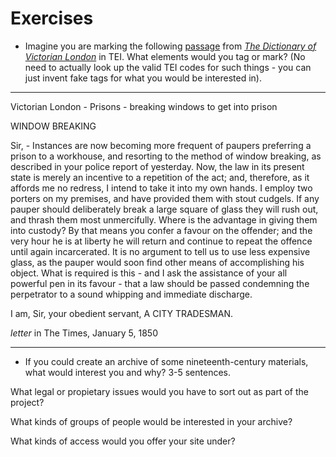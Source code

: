 # Exercises

* Imagine you are marking the following [passage](http://www.victorianlondon.org/prisons/breakingwindows.htm) from *[The Dictionary of Victorian London](http://www.victorianlondon.org/index-2012.htm)* in TEI. What elements would you tag or mark? (No need to actually look up the valid TEI codes for such things - you can just invent fake tags for what you would be interested in).

---
Victorian London - Prisons - breaking windows to get into prison

WINDOW BREAKING

Sir, - Instances are now becoming more frequent of paupers preferring a prison to a workhouse, and resorting to the method of window breaking, as described in your police report of yesterday. Now, the law in its present state is merely an incentive to a repetition of the act; and, therefore, as it affords me no redress, I intend to take it into my own hands. I employ two porters on my premises, and have provided them with stout cudgels. If any pauper should deliberately break a large square of glass they will rush out, and thrash them most unmercifully. Where is the advantage in giving them into custody? By that means you confer a favour on the offender; and the very hour he is at liberty he will return and continue to repeat the offence until again incarcerated. It is no argument to tell us to use less expensive glass, as the pauper would soon find other means of accomplishing his object. What is required is this - and I ask the assistance of your all powerful pen in its favour - that a law should be passed condemning the perpetrator to a sound whipping and immediate discharge. 

I am, Sir, your obedient servant, A CITY TRADESMAN.

*letter* in The Times, January 5, 1850

---
* If you could create an archive of some nineteenth-century materials, what would interest you and why? 3-5 sentences.

What legal or propietary issues would you have to sort out as part of the project?

What kinds of groups of people would be interested in your archive?

What kinds of access would you offer your site under?